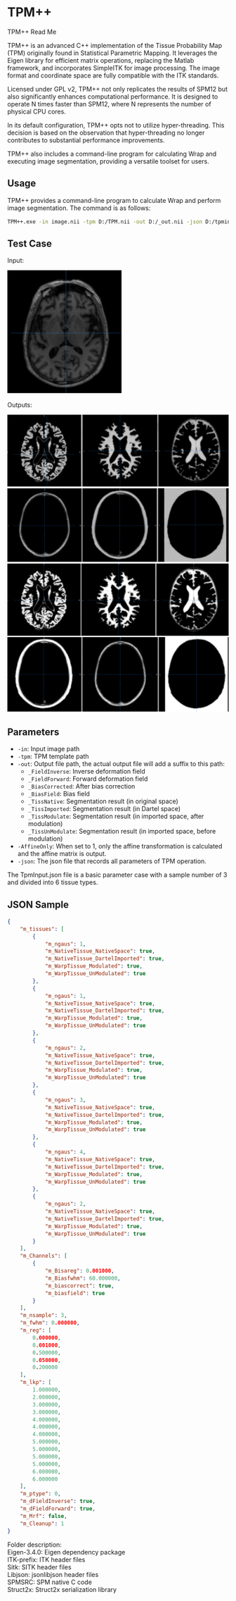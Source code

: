 # TPM++
TPM++ Read Me

TPM++ is an advanced C++ implementation of the Tissue Probability Map (TPM) originally found in Statistical Parametric Mapping. It leverages the Eigen library for efficient matrix operations, replacing the Matlab framework, and incorporates SimpleITK for image processing. The image format and coordinate space are fully compatible with the ITK standards. 

Licensed under GPL v2, TPM++ not only replicates the results of SPM12 but also significantly enhances computational performance. It is designed to operate N times faster than SPM12, where N represents the number of physical CPU cores. 

In its default configuration, TPM++ opts not to utilize hyper-threading. This decision is based on the observation that hyper-threading no longer contributes to substantial performance improvements.

TPM++ also includes a command-line program for calculating Wrap and executing image segmentation, providing a versatile toolset for users.

## Usage

TPM++ provides a command-line program to calculate Wrap and perform image segmentation. The command is as follows:

```bash
TPM++.exe -in image.nii -tpm D:/TPM.nii -out D:/_out.nii -json D:/tpminput.json -AffineOnly 0
```

## Test Case

Input:

![Alt Text](https://github.com/datouxyz/TPMPlusPlus/blob/master/ReadMe.files/ReadMe3193.png)

Outputs:

![Alt Text](https://github.com/datouxyz/TPMPlusPlus/blob/master/ReadMe.files/ReadMe3251.png)
![Alt Text](https://github.com/datouxyz/TPMPlusPlus/blob/master/ReadMe.files/ReadMe3253.png)
![Alt Text](https://github.com/datouxyz/TPMPlusPlus/blob/master/ReadMe.files/ReadMe3274.png)
![Alt Text](https://github.com/datouxyz/TPMPlusPlus/blob/master/ReadMe.files/ReadMe3276.png)

## Parameters

- `-in`: Input image path
- `-tpm`: TPM template path
- `-out`: Output file path, the actual output file will add a suffix to this path:
  - `_FieldInverse`: Inverse deformation field
  - `_FieldForward`: Forward deformation field
  - `_BiasCorrected`: After bias correction
  - `_BiasField`: Bias field
  - `_TissNative`: Segmentation result (in original space)
  - `_TissImported`: Segmentation result (in Dartel space)
  - `_TissModulate`: Segmentation result (in imported space, after modulation)
  - `_TissUnModulate`: Segmentation result (in imported space, before modulation)
- `-AffineOnly`: When set to 1, only the affine transformation is calculated and the affine matrix is output.
- `-json`: The json file that records all parameters of TPM operation.

The TpmInput.json file is a basic parameter case with a sample number of 3 and divided into 6 tissue types.

## JSON Sample

```json
{    
    "m_tissues": [ 
        {
            "m_ngaus": 1,
            "m_NativeTissue_NativeSpace": true,
            "m_NativeTissue_DartelImported": true,
            "m_WarpTissue_Modulated": true,
            "m_WarpTissue_UnModulated": true
        },
        {
            "m_ngaus": 1,
            "m_NativeTissue_NativeSpace": true,
            "m_NativeTissue_DartelImported": true,
            "m_WarpTissue_Modulated": true,
            "m_WarpTissue_UnModulated": true
        },
        {
            "m_ngaus": 2,
            "m_NativeTissue_NativeSpace": true,
            "m_NativeTissue_DartelImported": true,
            "m_WarpTissue_Modulated": true,
            "m_WarpTissue_UnModulated": true
        },
        {
            "m_ngaus": 3,
            "m_NativeTissue_NativeSpace": true,
            "m_NativeTissue_DartelImported": true,
            "m_WarpTissue_Modulated": true,
            "m_WarpTissue_UnModulated": true
        },
        {
            "m_ngaus": 4,
            "m_NativeTissue_NativeSpace": true,
            "m_NativeTissue_DartelImported": true,
            "m_WarpTissue_Modulated": true,
            "m_WarpTissue_UnModulated": true
        },
        {
            "m_ngaus": 2,
            "m_NativeTissue_NativeSpace": true,
            "m_NativeTissue_DartelImported": true,
            "m_WarpTissue_Modulated": true,
            "m_WarpTissue_UnModulated": true
        }
    ],    
    "m_Channels": [
        {
            "m_Bisareg": 0.001000,
            "m_Biasfwhm": 60.000000,
            "m_biascorrect": true,
            "m_biasfield": true
        }
    ],
    "m_nsample": 3,
    "m_fwhm": 0.000000,
    "m_reg": [
        0.000000,
        0.001000,
        0.500000,
        0.050000,
        0.200000
    ],
    "m_lkp": [
        1.000000,
        2.000000,
        3.000000,
        3.000000,
        4.000000,
        4.000000,
        4.000000,
        5.000000,
        5.000000,
        5.000000,
        5.000000,
        6.000000,
        6.000000
    ],
    "m_ptype": 0,
    "m_dFieldInverse": true,
    "m_dFieldForward": true,
    "m_Mrf": false,
    "m_Cleanup": 1
}
```
Folder description:<br>
Eigen-3.4.0: Eigen dependency package <br>
ITK-prefix: ITK header files <br>
Sitk: SITK header files <br>
Libjson: jsonlibjson header files <br>
SPMSRC: SPM native C code <br>
Struct2x: Struct2x serialization library



